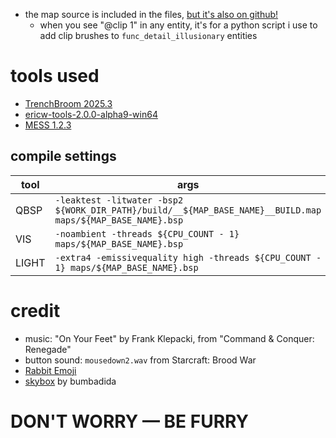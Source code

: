 - the map source is included in the files, [but it's also on github!](https://github.com/spacehare/quake-maps)
  - when you see "@clip 1" in any entity, it's for a python script i use to add clip brushes to `func_detail_illusionary` entities

# tools used

- [TrenchBroom 2025.3](https://trenchbroom.github.io/)
- [ericw-tools-2.0.0-alpha9-win64](https://github.com/ericwa/ericw-tools/releases/tag/2.0.0-alpha9)
- [MESS 1.2.3](https://pwitvoet.github.io/mess/)

## compile settings

| tool  | args                                                                                                       |
| ----- | ---------------------------------------------------------------------------------------------------------- |
| QBSP  | `-leaktest -litwater -bsp2 ${WORK_DIR_PATH}/build/__${MAP_BASE_NAME}__BUILD.map maps/${MAP_BASE_NAME}.bsp` |
| VIS   | `-noambient -threads ${CPU_COUNT - 1} maps/${MAP_BASE_NAME}.bsp`                                           |
| LIGHT | `-extra4 -emissivequality high -threads ${CPU_COUNT - 1} maps/${MAP_BASE_NAME}.bsp`                        |

# credit

- music: "On Your Feet" by Frank Klepacki, from "Command & Conquer: Renegade"
- button sound: `mousedown2.wav` from Starcraft: Brood War
- [Rabbit Emoji](https://github.com/googlefonts/noto-emoji/blob/main/svg/emoji_u1f407.svg)
- [skybox](https://www.slipseer.com/index.php?resources/tga-conversion-of-bumbadidas-skyboxes.481/) by bumbadida

# DON'T WORRY — BE FURRY

